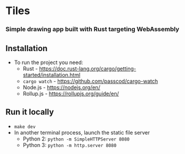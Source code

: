 # Tiles
### Simple drawing app built with Rust targeting WebAssembly

## Installation

* To run the project you need:
  - Rust - https://doc.rust-lang.org/cargo/getting-started/installation.html
  - `cargo watch` - https://github.com/passcod/cargo-watch
  - Node.js - https://nodejs.org/en/
  - Rollup.js - https://rollupjs.org/guide/en/
  
## Run it locally
  - `make dev`
  - In another terminal process, launch the static file server
    * Python 2: `python -m SimpleHTTPServer 8080`
    * Python 3: `python -m http.server 8080`
